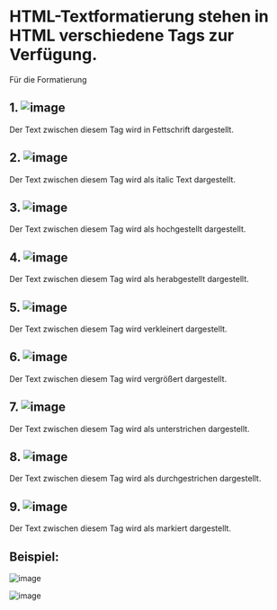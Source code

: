 # HTML-Textformatierung stehen in HTML verschiedene Tags zur Verfügung.

Für die Formatierung 

## 1. ![image](https://user-images.githubusercontent.com/63674539/183213157-529f9968-ba3b-47d9-8c0b-ff46c55bbdb2.png)
Der Text zwischen diesem Tag wird in Fettschrift dargestellt.

## 2. ![image](https://user-images.githubusercontent.com/63674539/183213408-8972385a-e16d-4a83-835b-eab80dd53d30.png)
Der Text zwischen diesem Tag wird als italic Text dargestellt.

## 3. ![image](https://user-images.githubusercontent.com/63674539/183214419-8fa5c552-6a25-4146-bc89-243f9f74dbbd.png)
Der Text zwischen diesem Tag wird als hochgestellt dargestellt.

## 4. ![image](https://user-images.githubusercontent.com/63674539/183214465-654697cd-d823-44ca-b1f1-0ce88c144679.png)
Der Text zwischen diesem Tag wird als herabgestellt dargestellt.

## 5. ![image](https://user-images.githubusercontent.com/63674539/183214518-0c96df1d-7949-45f0-8cf0-0ab30eab3486.png)
Der Text zwischen diesem Tag wird verkleinert dargestellt.

## 6. ![image](https://user-images.githubusercontent.com/63674539/183214713-ae3da96b-7ad9-4fc4-974c-9020c854775b.png)
Der Text zwischen diesem Tag wird vergrößert dargestellt.

## 7. ![image](https://user-images.githubusercontent.com/63674539/183214784-aea241a0-1aa5-4848-9c0e-8394ddedb49d.png)
Der Text zwischen diesem Tag wird als unterstrichen dargestellt.

## 8. ![image](https://user-images.githubusercontent.com/63674539/183214838-f90c0818-f36e-412a-8e02-f7d855a3d03a.png)
Der Text zwischen diesem Tag wird als durchgestrichen dargestellt.

## 9. ![image](https://user-images.githubusercontent.com/63674539/183214936-9e172ed8-7037-4c85-8bde-9c6fed110043.png)
Der Text zwischen diesem Tag wird als markiert dargestellt.

## Beispiel:

![image](https://user-images.githubusercontent.com/63674539/183194024-d3f4c6cd-5dc3-44d8-800c-e7230d05cec9.png)

![image](https://user-images.githubusercontent.com/63674539/183194395-acf399c2-72bb-4484-aada-9a8b5c461bd2.png)
